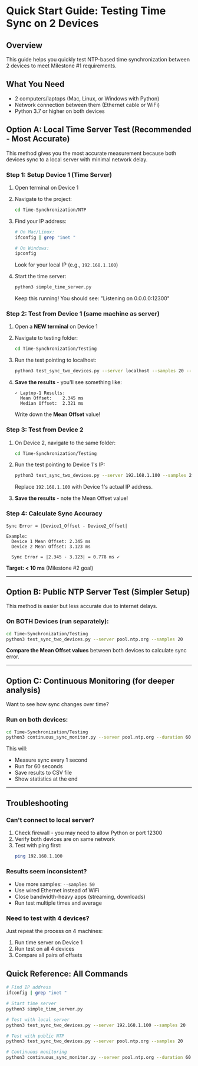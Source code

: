 # Quick Start Guide: Testing Time Sync on 2 Devices

## Overview
This guide helps you quickly test NTP-based time synchronization between 2 devices to meet Milestone #1 requirements.

## What You Need
- 2 computers/laptops (Mac, Linux, or Windows with Python)
- Network connection between them (Ethernet cable or WiFi)
- Python 3.7 or higher on both devices

## Option A: Local Time Server Test (Recommended - Most Accurate)

This method gives you the most accurate measurement because both devices sync to a local server with minimal network delay.

### Step 1: Setup Device 1 (Time Server)

1. Open terminal on Device 1
2. Navigate to the project:
   ```bash
   cd Time-Synchronization/NTP
   ```

3. Find your IP address:
   ```bash
   # On Mac/Linux:
   ifconfig | grep "inet "
   
   # On Windows:
   ipconfig
   ```
   
   Look for your local IP (e.g., `192.168.1.100`)

4. Start the time server:
   ```bash
   python3 simple_time_server.py
   ```
   
   Keep this running! You should see: "Listening on 0.0.0.0:12300"

### Step 2: Test from Device 1 (same machine as server)

1. Open a **NEW terminal** on Device 1
2. Navigate to testing folder:
   ```bash
   cd Time-Synchronization/Testing
   ```

3. Run the test pointing to localhost:
   ```bash
   python3 test_sync_two_devices.py --server localhost --samples 20 --device1 "Laptop-1"
   ```

4. **Save the results** - you'll see something like:
   ```
   ✓ Laptop-1 Results:
     Mean Offset:    2.345 ms
     Median Offset:  2.321 ms
   ```
   
   Write down the **Mean Offset** value!

### Step 3: Test from Device 2

1. On Device 2, navigate to the same folder:
   ```bash
   cd Time-Synchronization/Testing
   ```

2. Run the test pointing to Device 1's IP:
   ```bash
   python3 test_sync_two_devices.py --server 192.168.1.100 --samples 20 --device1 "Laptop-2"
   ```
   
   Replace `192.168.1.100` with Device 1's actual IP address.

3. **Save the results** - note the Mean Offset value!

### Step 4: Calculate Sync Accuracy

```
Sync Error = |Device1_Offset - Device2_Offset|

Example:
  Device 1 Mean Offset: 2.345 ms
  Device 2 Mean Offset: 3.123 ms
  
  Sync Error = |2.345 - 3.123| = 0.778 ms ✓
```

**Target: < 10 ms** (Milestone #2 goal)

---

## Option B: Public NTP Server Test (Simpler Setup)

This method is easier but less accurate due to internet delays.

### On BOTH Devices (run separately):

```bash
cd Time-Synchronization/Testing
python3 test_sync_two_devices.py --server pool.ntp.org --samples 20
```

**Compare the Mean Offset values** between both devices to calculate sync error.

---

## Option C: Continuous Monitoring (for deeper analysis)

Want to see how sync changes over time?

### Run on both devices:

```bash
cd Time-Synchronization/Testing
python3 continuous_sync_monitor.py --server pool.ntp.org --duration 60 --interval 1.0
```

This will:
- Measure sync every 1 second
- Run for 60 seconds
- Save results to CSV file
- Show statistics at the end

---

## Troubleshooting

### Can't connect to local server?

1. Check firewall - you may need to allow Python or port 12300
2. Verify both devices are on same network
3. Test with ping first:
   ```bash
   ping 192.168.1.100
   ```

### Results seem inconsistent?

- Use more samples: `--samples 50`
- Use wired Ethernet instead of WiFi
- Close bandwidth-heavy apps (streaming, downloads)
- Run test multiple times and average

### Need to test with 4 devices?

Just repeat the process on 4 machines:
1. Run time server on Device 1
2. Run test on all 4 devices
3. Compare all pairs of offsets


## Quick Reference: All Commands

```bash
# Find IP address
ifconfig | grep "inet "

# Start time server
python3 simple_time_server.py

# Test with local server
python3 test_sync_two_devices.py --server 192.168.1.100 --samples 20

# Test with public NTP
python3 test_sync_two_devices.py --server pool.ntp.org --samples 20

# Continuous monitoring
python3 continuous_sync_monitor.py --server pool.ntp.org --duration 60
```

